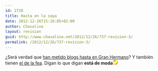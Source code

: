 ```yaml
---
id: 2728
title: Hasta en la sopa
date: 2012-12-26T15:16:05+02:00
author: Chavalina
layout: revision
guid: http://www.chavalina.net/2012/12/26/737-revision-3/
permalink: /2012/12/26/737-revision-3/
---
```

&iquest;Será verdad que <a href="http://www.20minutos.es/noticia/149858/0/gran/hermano/ecologico/" target="_blank">han metido blogs hasta en Gran Hermano</a>? Y también tienen <a href="http://www.yotambiensoybea.com/diariodeunafea/" target="_blank">el de la fea</a>. Digan lo que digan **está de moda**![emo](/imagenes/emoticonos/pensativo.gif)